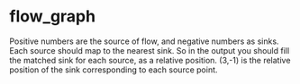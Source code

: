 # flow_graph
Positive numbers are the source of flow, and negative numbers as sinks. Each source should map to the nearest sink. So in the output you should fill the matched sink for each source, as a relative position. (3,-1) is the relative position of the sink corresponding to each source point.